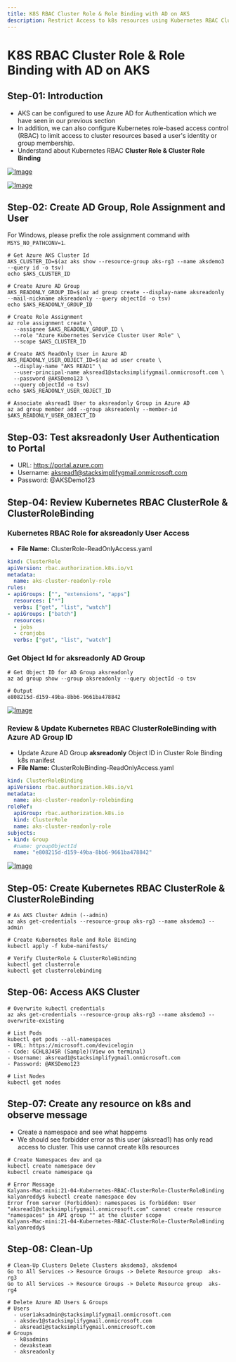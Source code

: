 ```yaml
---
title: K8S RBAC Cluster Role & Role Binding with AD on AKS
description: Restrict Access to k8s resources using Kubernetes RBAC Cluster Role and Role Binding with Azure AD
---
```

# K8S RBAC Cluster Role & Role Binding with AD on AKS

## Step-01: Introduction
- AKS can be configured to use Azure AD for Authentication which we have seen in our previous section
- In addition, we can also configure Kubernetes role-based access control (RBAC) to limit access to cluster resources based a user's identity or group membership.
- Understand about Kubernetes RBAC **Cluster Role & Cluster Role Binding**

[![Image](https://stacksimplify.com/course-images/azure-kubernetes-service-RBAC-CR-CRB-1.png "Azure AKS Kubernetes - Masterclass")](https://stacksimplify.com/course-images/azure-kubernetes-service-RBAC-CR-CRB-1.png)

[![Image](https://stacksimplify.com/course-images/azure-kubernetes-service-RBAC-CR-CRB-2.png "Azure AKS Kubernetes - Masterclass")](https://stacksimplify.com/course-images/azure-kubernetes-service-RBAC-CR-CRB-2.png)


## Step-02: Create AD Group, Role Assignment and User
For Windows, please prefix the role assignment command with `MSYS_NO_PATHCONV=1`.

```
# Get Azure AKS Cluster Id
AKS_CLUSTER_ID=$(az aks show --resource-group aks-rg3 --name aksdemo3 --query id -o tsv)
echo $AKS_CLUSTER_ID

# Create Azure AD Group
AKS_READONLY_GROUP_ID=$(az ad group create --display-name aksreadonly --mail-nickname aksreadonly --query objectId -o tsv)    
echo $AKS_READONLY_GROUP_ID

# Create Role Assignment 
az role assignment create \
  --assignee $AKS_READONLY_GROUP_ID \
  --role "Azure Kubernetes Service Cluster User Role" \
  --scope $AKS_CLUSTER_ID

# Create AKS ReadOnly User in Azure AD
AKS_READONLY_USER_OBJECT_ID=$(az ad user create \
  --display-name "AKS READ1" \
  --user-principal-name aksread1@stacksimplifygmail.onmicrosoft.com \
  --password @AKSDemo123 \
  --query objectId -o tsv)
echo $AKS_READONLY_USER_OBJECT_ID

# Associate aksread1 User to aksreadonly Group in Azure AD
az ad group member add --group aksreadonly --member-id $AKS_READONLY_USER_OBJECT_ID
```

## Step-03: Test aksreadonly User Authentication to Portal
- URL: https://portal.azure.com
- Username: aksread1@stacksimplifygmail.onmicrosoft.com
- Password: @AKSDemo123


## Step-04: Review Kubernetes RBAC ClusterRole & ClusterRoleBinding
### Kubernetes RBAC Role for aksreadonly User Access
- **File Name:** ClusterRole-ReadOnlyAccess.yaml
```yaml
kind: ClusterRole
apiVersion: rbac.authorization.k8s.io/v1
metadata:
  name: aks-cluster-readonly-role
rules:
- apiGroups: ["", "extensions", "apps"]
  resources: ["*"]
  verbs: ["get", "list", "watch"]
- apiGroups: ["batch"]
  resources:
  - jobs
  - cronjobs
  verbs: ["get", "list", "watch"]
```
### Get Object Id for aksreadonly AD Group
```
# Get Object ID for AD Group aksreadonly
az ad group show --group aksreadonly --query objectId -o tsv

# Output
e808215d-d159-49ba-8bb6-9661ba478842
```

[![Image](https://stacksimplify.com/course-images/azure-kubernetes-service-RBAC-ClusterRole.png "Azure AKS Kubernetes - Masterclass")](https://stacksimplify.com/course-images/azure-kubernetes-service-RBAC-ClusterRole.png)

### Review & Update Kubernetes RBAC ClusterRoleBinding with Azure AD Group ID
- Update Azure AD Group **aksreadonly** Object ID in Cluster Role Binding k8s manifest
- **File Name:** ClusterRoleBinding-ReadOnlyAccess.yaml
```yaml
kind: ClusterRoleBinding
apiVersion: rbac.authorization.k8s.io/v1
metadata:
  name: aks-cluster-readonly-rolebinding
roleRef:
  apiGroup: rbac.authorization.k8s.io
  kind: ClusterRole
  name: aks-cluster-readonly-role
subjects:
- kind: Group
  #name: groupObjectId
  name: "e808215d-d159-49ba-8bb6-9661ba478842"   
```

[![Image](https://stacksimplify.com/course-images/azure-kubernetes-service-RBAC-ClusterRoleBinding.png "Azure AKS Kubernetes - Masterclass")](https://stacksimplify.com/course-images/azure-kubernetes-service-RBAC-ClusterRoleBinding.png)

## Step-05: Create Kubernetes RBAC ClusterRole & ClusterRoleBinding 
```
# As AKS Cluster Admin (--admin)
az aks get-credentials --resource-group aks-rg3 --name aksdemo3 --admin

# Create Kubernetes Role and Role Binding
kubectl apply -f kube-manifests/

# Verify ClusterRole & ClusterRoleBinding 
kubectl get clusterrole
kubectl get clusterrolebinding
```

## Step-06: Access AKS Cluster
```
# Overwrite kubectl credentials
az aks get-credentials --resource-group aks-rg3 --name aksdemo3 --overwrite-existing

# List Pods 
kubectl get pods --all-namespaces
- URL: https://microsoft.com/devicelogin
- Code: GCHL8J45R (Sample)(View on terminal)
- Username: aksread1@stacksimplifygmail.onmicrosoft.com
- Password: @AKSDemo123

# List Nodes
kubectl get nodes
```


## Step-07: Create any resource on k8s and observe message
- Create a namespace and see what happems
- We should see forbidder error as this user (aksread1) has only read access to cluster. This use cannot create k8s resources
```
# Create Namespaces dev and qa
kubectl create namespace dev
kubectl create namespace qa

# Error Message
Kalyans-Mac-mini:21-04-Kubernetes-RBAC-ClusterRole-ClusterRoleBinding kalyanreddy$ kubectl create namespace dev
Error from server (Forbidden): namespaces is forbidden: User "aksread1@stacksimplifygmail.onmicrosoft.com" cannot create resource "namespaces" in API group "" at the cluster scope
Kalyans-Mac-mini:21-04-Kubernetes-RBAC-ClusterRole-ClusterRoleBinding kalyanreddy$ 
```


## Step-08: Clean-Up
```
# Clean-Up Clusters Delete Clusters aksdemo3, aksdemo4
Go to All Services -> Resource Groups -> Delete Resource group  aks-rg3
Go to All Services -> Resource Groups -> Delete Resource group  aks-rg4

# Delete Azure AD Users & Groups
# Users
  - user1aksadmin@stacksimplifygmail.onmicrosoft.com 
  - aksdev1@stacksimplifygmail.onmicrosoft.com
  - aksread1@stacksimplifygmail.onmicrosoft.com
# Groups
  - k8sadmins
  - devaksteam
  - aksreadonly
```

